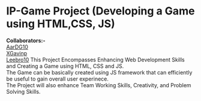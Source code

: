 # IP-Game Project (Developing a Game using HTML,CSS, JS)
<b>Collaborators:-</b> <br>[AarDG10](https://github.com/AarDG10) <br> [XGavinp](https://github.com/XGavinp) <br> [Leebro10](https://github.com/Leebro10) 
This Project Encompasses Enhancing Web Development Skills and Creating a Game using HTML, CSS and JS. <br>
The Game can be basically created using JS framework that can efficiently be useful to gain overall user experinece. <br> 
The Project will also enhance Team Working Skills, Creativity, and Problem Solving Skills.<br> <br>

